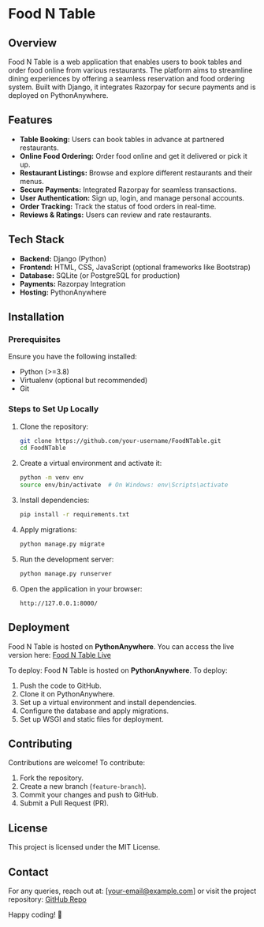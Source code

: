 
# Food N Table

## Overview
Food N Table is a web application that enables users to book tables and order food online from various restaurants. The platform aims to streamline dining experiences by offering a seamless reservation and food ordering system. Built with Django, it integrates Razorpay for secure payments and is deployed on PythonAnywhere.

## Features
- **Table Booking:** Users can book tables in advance at partnered restaurants.
- **Online Food Ordering:** Order food online and get it delivered or pick it up.
- **Restaurant Listings:** Browse and explore different restaurants and their menus.
- **Secure Payments:** Integrated Razorpay for seamless transactions.
- **User Authentication:** Sign up, login, and manage personal accounts.
- **Order Tracking:** Track the status of food orders in real-time.
- **Reviews & Ratings:** Users can review and rate restaurants.

## Tech Stack
- **Backend:** Django (Python)
- **Frontend:** HTML, CSS, JavaScript (optional frameworks like Bootstrap)
- **Database:** SQLite (or PostgreSQL for production)
- **Payments:** Razorpay Integration
- **Hosting:** PythonAnywhere

## Installation
### Prerequisites
Ensure you have the following installed:
- Python (>=3.8)
- Virtualenv (optional but recommended)
- Git

### Steps to Set Up Locally
1. Clone the repository:
   ```bash
   git clone https://github.com/your-username/FoodNTable.git
   cd FoodNTable
   ```
2. Create a virtual environment and activate it:
   ```bash
   python -m venv env
   source env/bin/activate  # On Windows: env\Scripts\activate
   ```
3. Install dependencies:
   ```bash
   pip install -r requirements.txt
   ```
4. Apply migrations:
   ```bash
   python manage.py migrate
   ```
5. Run the development server:
   ```bash
   python manage.py runserver
   ```
6. Open the application in your browser:
   ```
   http://127.0.0.1:8000/
   ```

## Deployment
Food N Table is hosted on **PythonAnywhere**. You can access the live version here: [Food N Table Live](https://foodntable.pythonanywhere.com/)

To deploy:
Food N Table is hosted on **PythonAnywhere**. To deploy:
1. Push the code to GitHub.
2. Clone it on PythonAnywhere.
3. Set up a virtual environment and install dependencies.
4. Configure the database and apply migrations.
5. Set up WSGI and static files for deployment.

## Contributing
Contributions are welcome! To contribute:
1. Fork the repository.
2. Create a new branch (`feature-branch`).
3. Commit your changes and push to GitHub.
4. Submit a Pull Request (PR).

## License
This project is licensed under the MIT License.

## Contact
For any queries, reach out at: [your-email@example.com] or visit the project repository: [GitHub Repo](https://github.com/your-username/FoodNTable)

Happy coding! 🚀


